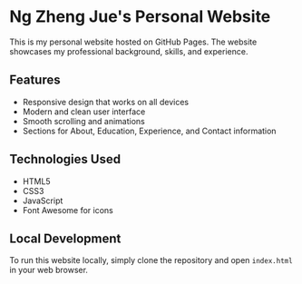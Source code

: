 # Ng Zheng Jue's Personal Website

This is my personal website hosted on GitHub Pages. The website showcases my professional background, skills, and experience.

## Features

- Responsive design that works on all devices
- Modern and clean user interface
- Smooth scrolling and animations
- Sections for About, Education, Experience, and Contact information

## Technologies Used

- HTML5
- CSS3
- JavaScript
- Font Awesome for icons

## Local Development

To run this website locally, simply clone the repository and open `index.html` in your web browser.
